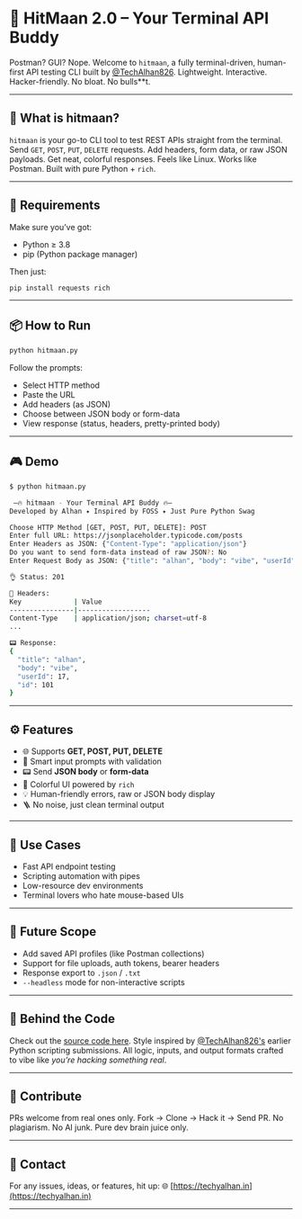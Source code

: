 # 🚀 HitMaan 2.0 – Your Terminal API Buddy

Postman? GUI? Nope.
Welcome to `hitmaan`, a fully terminal-driven, human-first API testing CLI built by [@TechAlhan826](https://github.com/TechAlhan826).
Lightweight. Interactive. Hacker-friendly. No bloat. No bulls\*\*t.

---

## 🌟 What is hitmaan?

`hitmaan` is your go-to CLI tool to test REST APIs straight from the terminal.
Send `GET`, `POST`, `PUT`, `DELETE` requests. Add headers, form data, or raw JSON payloads. Get neat, colorful responses.
Feels like Linux. Works like Postman. Built with pure Python + `rich`.

---

## 🔧 Requirements

Make sure you’ve got:

* Python ≥ 3.8
* pip (Python package manager)

Then just:

```bash
pip install requests rich
```

---

## 📦 How to Run

```bash
python hitmaan.py
```

Follow the prompts:

* Select HTTP method
* Paste the URL
* Add headers (as JSON)
* Choose between JSON body or form-data
* View response (status, headers, pretty-printed body)

---

## 🎮 Demo

```bash
$ python hitmaan.py

 —🔥 hitmaan - Your Terminal API Buddy 🔥—
Developed by Alhan ✦ Inspired by FOSS ✦ Just Pure Python Swag

Choose HTTP Method [GET, POST, PUT, DELETE]: POST
Enter full URL: https://jsonplaceholder.typicode.com/posts
Enter Headers as JSON: {"Content-Type": "application/json"}
Do you want to send form-data instead of raw JSON?: No
Enter Request Body as JSON: {"title": "alhan", "body": "vibe", "userId": 17}

👌 Status: 201

📩 Headers:
Key             | Value
----------------|------------------
Content-Type    | application/json; charset=utf-8
...

📟 Response:
{
  "title": "alhan",
  "body": "vibe",
  "userId": 17,
  "id": 101
}
```

---

## ⚙️ Features

* 🌐 Supports **GET, POST, PUT, DELETE**
* 🧠 Smart input prompts with validation
* 📟 Send **JSON body** or **form-data**
* 💫 Colorful UI powered by `rich`
* 💡 Human-friendly errors, raw or JSON body display
* 🪜 No noise, just clean terminal output

---

## 🥪 Use Cases

* Fast API endpoint testing
* Scripting automation with pipes
* Low-resource dev environments
* Terminal lovers who hate mouse-based UIs

---

## 🔐 Future Scope

* Add saved API profiles (like Postman collections)
* Support for file uploads, auth tokens, bearer headers
* Response export to `.json` / `.txt`
* `--headless` mode for non-interactive scripts

---

## 🧠 Behind the Code

Check out the [source code here](./hitmaan.py).
Style inspired by [@TechAlhan826's](https://github.com/TechAlhan826) earlier Python scripting submissions.
All logic, inputs, and output formats crafted to vibe like *you’re hacking something real*.

---

## 🤝 Contribute

PRs welcome from real ones only.
Fork → Clone → Hack it → Send PR.
No plagiarism. No AI junk. Pure dev brain juice only.

---

## 📨 Contact

For any issues, ideas, or features, hit up:
🌐 [https://techyalhan.in](https://techyalhan.in)

---
